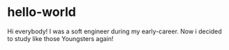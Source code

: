 # hello-world
Hi everybody!
I was a soft engineer during my early-career.
Now i decided to study like those Youngsters again!
